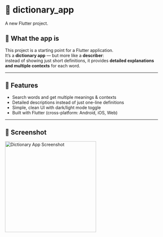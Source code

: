 # 📖 dictionary_app

A new Flutter project.

## 📝 What the app is  

This project is a starting point for a Flutter application.  
It’s a **dictionary app** — but more like a **describer**:  
instead of showing just short definitions, it provides **detailed explanations and multiple contexts** for each word.  

---

## 🚀 Features
- Search words and get multiple meanings & contexts  
- Detailed descriptions instead of just one-line definitions  
- Simple, clean UI with dark/light mode toggle  
- Built with Flutter (cross-platform: Android, iOS, Web)  

---

## 📸 Screenshot  

<img src="assets/screenshot.png" alt="Dictionary App Screenshot" width="300"/>  

